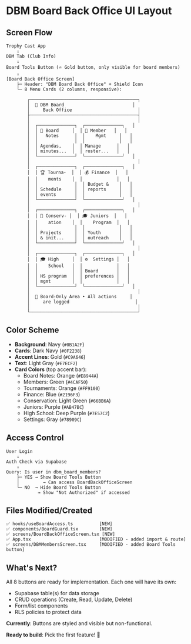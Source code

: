 # DBM Board Back Office UI Layout

## Screen Flow

```
Trophy Cast App
    ↓
DBM Tab (Club Info)
    ↓
Board Tools Button (⭐ Gold button, only visible for board members)
    ↓
[Board Back Office Screen]
    ├─ Header: "DBM Board Back Office" + Shield Icon
    └─ 8 Menu Cards (2 columns, responsive):
        
        ┌─────────────────────────────────────────┐
        │  🔐 DBM Board                          │
        │     Back Office                         │
        ├─────────────────────────────────────────┤
        │                                         │
        │  ┌──────────────┐  ┌──────────────┐   │
        │  │ 📄 Board     │  │ 👥 Member   │   │
        │  │   Notes      │  │    Mgmt     │   │
        │  │              │  │             │   │
        │  │ Agendas,    │  │ Manage      │   │
        │  │ minutes...  │  │ roster...   │   │
        │  └──────────────┘  └──────────────┘   │
        │                                         │
        │  ┌──────────────┐  ┌──────────────┐   │
        │  │ 🏆 Tourna-  │  │ 💰 Finance  │   │
        │  │    ments    │  │             │   │
        │  │              │  │ Budget &    │   │
        │  │ Schedule     │  │ reports     │   │
        │  │ events       │  │             │   │
        │  └──────────────┘  └──────────────┘   │
        │                                         │
        │  ┌──────────────┐  ┌──────────────┐   │
        │  │ 🌿 Conserv- │  │ 🎓 Juniors  │   │
        │  │    ation    │  │    Program  │   │
        │  │              │  │             │   │
        │  │ Projects     │  │ Youth       │   │
        │  │ & init...    │  │ outreach    │   │
        │  └──────────────┘  └──────────────┘   │
        │                                         │
        │  ┌──────────────┐  ┌──────────────┐   │
        │  │ 🎓 High     │  │ ⚙️  Settings │   │
        │  │    School   │  │             │   │
        │  │             │  │ Board       │   │
        │  │ HS program  │  │ preferences │   │
        │  │ mgmt        │  │             │   │
        │  └──────────────┘  └──────────────┘   │
        │                                         │
        │  🔐 Board-Only Area • All actions     │
        │     are logged                         │
        │                                         │
        └─────────────────────────────────────────┘
```

## Color Scheme

- **Background**: Navy (`#0B1A2F`)
- **Cards**: Dark Navy (`#0F2238`)
- **Accent Lines**: Gold (`#C9A646`)
- **Text**: Light Gray (`#E7ECF2`)
- **Card Colors** (top accent bar):
  - Board Notes: Orange (`#E8944A`)
  - Members: Green (`#4CAF50`)
  - Tournaments: Orange (`#FF9100`)
  - Finance: Blue (`#2196F3`)
  - Conservation: Light Green (`#66BB6A`)
  - Juniors: Purple (`#AB47BC`)
  - High School: Deep Purple (`#7E57C2`)
  - Settings: Gray (`#78909C`)

## Access Control

```
User Login
    ↓
Auth Check via Supabase
    ↓
Query: Is user in dbm_board_members?
    ├─ YES → Show Board Tools Button
    │         → Can access BoardBackOfficeScreen
    └─ NO  → Hide Board Tools Button
            → Show "Not Authorized" if accessed
```

## Files Modified/Created

```
✅ hooks/useBoardAccess.ts          [NEW]
✅ components/BoardGuard.tsx        [NEW]
✅ screens/BoardBackOfficeScreen.tsx [NEW]
✅ App.tsx                          [MODIFIED - added import & route]
✅ screens/DBMMembersScreen.tsx     [MODIFIED - added Board Tools button]
```

## What's Next?

All 8 buttons are ready for implementation. Each one will have its own:
- Supabase table(s) for data storage
- CRUD operations (Create, Read, Update, Delete)
- Form/list components
- RLS policies to protect data

**Currently**: Buttons are styled and visible but non-functional.

**Ready to build**: Pick the first feature! 🎯
